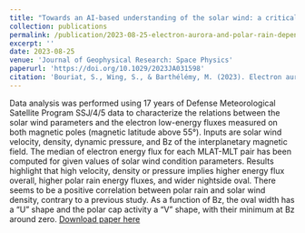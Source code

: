 ```yaml
---
title: "Towards an AI-based understanding of the solar wind: a critical data analysis of ACE data"
collection: publications
permalink: /publication/2023-08-25-electron-aurora-and-polar-rain-dependencies
excerpt: ''
date: 2023-08-25
venue: 'Journal of Geophysical Research: Space Physics'
paperurl: 'https://doi.org/10.1029/2023JA031598'
citation: 'Bouriat, S., Wing, S., & Barthélémy, M. (2023). Electron aurora and polar rain dependencies on solar wind parameters. *Journal of Geophysical Research: Space Physics*, 128, e2023JA031598.'
---
```


Data analysis was performed using 17 years of Defense Meteorological Satellite Program SSJ/4/5 data to characterize the relations between the solar wind parameters and the electron low-energy fluxes measured on both magnetic poles (magnetic latitude above 55°). Inputs are solar wind velocity, density, dynamic pressure, and Bz of the interplanetary magnetic field. The median of electron energy flux for each MLAT-MLT pair has been computed for given values of solar wind condition parameters. Results highlight that high velocity, density or pressure implies higher energy flux overall, higher polar rain energy fluxes, and wider nightside oval. There seems to be a positive correlation between polar rain and solar wind density, contrary to a previous study. As a function of Bz, the oval width has a “U” shape and the polar cap activity a “V” shape, with their minimum at Bz around zero.
[Download paper here](https://agupubs.onlinelibrary.wiley.com/doi/epdf/10.1029/2023JA031598)
